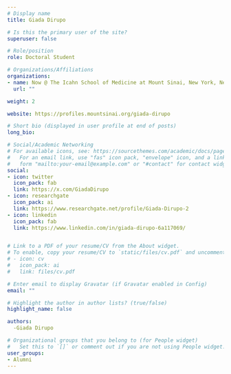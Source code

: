 ```yaml
---
# Display name
title: Giada Dirupo

# Is this the primary user of the site?
superuser: false

# Role/position
role: Doctoral Student

# Organizations/Affiliations
organizations:
- name: Now @ The Icahn School of Medicine at Mount Sinai, New York, New York, USA
  url: ""

weight: 2

website: https://profiles.mountsinai.org/giada-dirupo

# Short bio (displayed in user profile at end of posts)
long_bio: 

# Social/Academic Networking
# For available icons, see: https://sourcethemes.com/academic/docs/page-builder/#icons
#   For an email link, use "fas" icon pack, "envelope" icon, and a link in the
#   form "mailto:your-email@example.com" or "#contact" for contact widget.
social:
- icon: twitter
  icon_pack: fab
  link: https://x.com/GiadaDirupo
- icon: researchgate
  icon_pack: ai
  link: https://www.researchgate.net/profile/Giada-Dirupo-2
- icon: linkedin
  icon_pack: fab
  link: https://www.linkedin.com/in/giada-dirupo-6a117069/


# Link to a PDF of your resume/CV from the About widget.
# To enable, copy your resume/CV to `static/files/cv.pdf` and uncomment the lines below.
# - icon: cv
#   icon_pack: ai
#   link: files/cv.pdf

# Enter email to display Gravatar (if Gravatar enabled in Config)
email: ""

# Highlight the author in author lists? (true/false)
highlight_name: false

authors:
  -Giada Dirupo

# Organizational groups that you belong to (for People widget)
#   Set this to `[]` or comment out if you are not using People widget.
user_groups:
- Alumni
---
```

